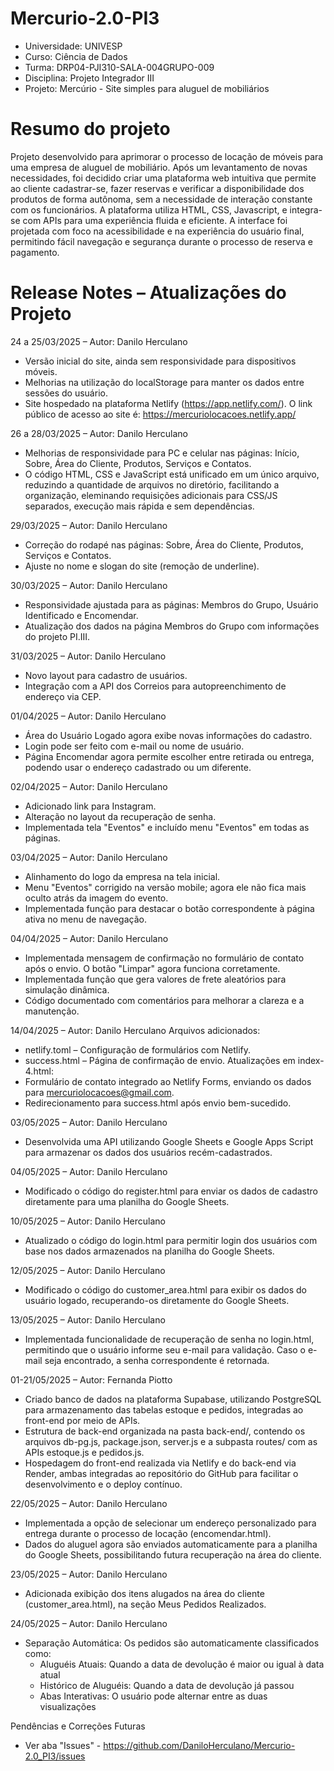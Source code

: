 # Mercurio-2.0-PI3
- Universidade: UNIVESP
- Curso: Ciência de Dados
- Turma: DRP04-PJI310-SALA-004GRUPO-009
- Disciplina: Projeto Integrador III
- Projeto: Mercúrio - Site simples para aluguel de mobiliários

# Resumo do projeto
Projeto desenvolvido para aprimorar o processo de locação de móveis para uma empresa de aluguel de mobiliário. Após um levantamento de novas necessidades, foi decidido criar uma plataforma web intuitiva que permite ao cliente cadastrar-se, fazer reservas e verificar a disponibilidade dos produtos de forma autônoma, sem a necessidade de interação constante com os funcionários.
A plataforma utiliza HTML, CSS, Javascript, e integra-se com APIs para uma experiência fluida e eficiente. A interface foi projetada com foco na acessibilidade e na experiência do usuário final, permitindo fácil navegação e segurança durante o processo de reserva e pagamento.

# Release Notes – Atualizações do Projeto

24 a 25/03/2025 – Autor: Danilo Herculano 
- Versão inicial do site, ainda sem responsividade para dispositivos móveis.
- Melhorias na utilização do localStorage para manter os dados entre sessões do usuário.
- Site hospedado na plataforma Netlify (https://app.netlify.com/). O link público de acesso ao site é: https://mercuriolocacoes.netlify.app/
  
26 a 28/03/2025 – Autor: Danilo Herculano 
- Melhorias de responsividade para PC e celular nas páginas: Início, Sobre, Área do Cliente, Produtos, Serviços e Contatos.
- O código HTML, CSS e JavaScript está unificado em um único arquivo, reduzindo a quantidade de arquivos no diretório, facilitando a organização, eleminando requisições adicionais para CSS/JS separados, execução mais rápida e sem dependências.

29/03/2025 – Autor: Danilo Herculano  
- Correção do rodapé nas páginas: Sobre, Área do Cliente, Produtos, Serviços e Contatos.  
- Ajuste no nome e slogan do site (remoção de underline).  

30/03/2025 – Autor: Danilo Herculano  
- Responsividade ajustada para as páginas: Membros do Grupo, Usuário Identificado e Encomendar.  
- Atualização dos dados na página Membros do Grupo com informações do projeto PI.III.  

31/03/2025 – Autor: Danilo Herculano  
- Novo layout para cadastro de usuários.  
- Integração com a API dos Correios para autopreenchimento de endereço via CEP.  

01/04/2025 – Autor: Danilo Herculano  
- Área do Usuário Logado agora exibe novas informações do cadastro.  
- Login pode ser feito com e-mail ou nome de usuário.  
- Página Encomendar agora permite escolher entre retirada ou entrega, podendo usar o endereço cadastrado ou um diferente.  

02/04/2025 – Autor: Danilo Herculano  
- Adicionado link para Instagram.  
- Alteração no layout da recuperação de senha.  
- Implementada tela "Eventos" e incluído menu "Eventos" em todas as páginas.  

03/04/2025 – Autor: Danilo Herculano
- Alinhamento do logo da empresa na tela inicial.
- Menu "Eventos" corrigido na versão mobile; agora ele não fica mais oculto atrás da imagem do evento.
- Implementada função para destacar o botão correspondente à página ativa no menu de navegação.

04/04/2025 – Autor: Danilo Herculano
- Implementada mensagem de confirmação no formulário de contato após o envio. O botão "Limpar" agora funciona corretamente.
- Implementada função que gera valores de frete aleatórios para simulação dinâmica.
- Código documentado com comentários para melhorar a clareza e a manutenção.

14/04/2025 – Autor: Danilo Herculano
Arquivos adicionados:
- netlify.toml – Configuração de formulários com Netlify.
- success.html – Página de confirmação de envio.
Atualizações em index-4.html:
- Formulário de contato integrado ao Netlify Forms, enviando os dados para mercuriolocacoes@gmail.com.
- Redirecionamento para success.html após envio bem-sucedido.

03/05/2025 – Autor: Danilo Herculano
- Desenvolvida uma API utilizando Google Sheets e Google Apps Script para armazenar os dados dos usuários recém-cadastrados.

04/05/2025 – Autor: Danilo Herculano
- Modificado o código do register.html para enviar os dados de cadastro diretamente para uma planilha do Google Sheets.

10/05/2025 – Autor: Danilo Herculano
- Atualizado o código do login.html para permitir login dos usuários com base nos dados armazenados na planilha do Google Sheets.

12/05/2025 – Autor: Danilo Herculano
- Modificado o código do customer_area.html para exibir os dados do usuário logado, recuperando-os diretamente do Google Sheets.

13/05/2025 – Autor: Danilo Herculano
- Implementada funcionalidade de recuperação de senha no login.html, permitindo que o usuário informe seu e-mail para validação. Caso o e-mail seja encontrado, a senha correspondente é retornada.

01-21/05/2025 – Autor: Fernanda Piotto
- Criado banco de dados na plataforma Supabase, utilizando PostgreSQL para armazenamento das tabelas estoque e pedidos, integradas ao front-end por meio de APIs.
- Estrutura de back-end organizada na pasta back-end/, contendo os arquivos db-pg.js, package.json, server.js e a subpasta routes/ com as APIs estoque.js e pedidos.js.
- Hospedagem do front-end realizada via Netlify e do back-end via Render, ambas integradas ao repositório do GitHub para facilitar o desenvolvimento e o deploy contínuo.

22/05/2025 – Autor: Danilo Herculano
- Implementada a opção de selecionar um endereço personalizado para entrega durante o processo de locação (encomendar.html).
- Dados do aluguel agora são enviados automaticamente para a planilha do Google Sheets, possibilitando futura recuperação na área do cliente.

23/05/2025 – Autor: Danilo Herculano
- Adicionada exibição dos itens alugados na área do cliente (customer_area.html), na seção Meus Pedidos Realizados.

24/05/2025 – Autor: Danilo Herculano
- Separação Automática: Os pedidos são automaticamente classificados como:
  - Aluguéis Atuais: Quando a data de devolução é maior ou igual à data atual
  - Histórico de Aluguéis: Quando a data de devolução já passou
  - Abas Interativas: O usuário pode alternar entre as duas visualizações
  
Pendências e Correções Futuras
- Ver aba "Issues" - https://github.com/DaniloHerculano/Mercurio-2.0_PI3/issues
